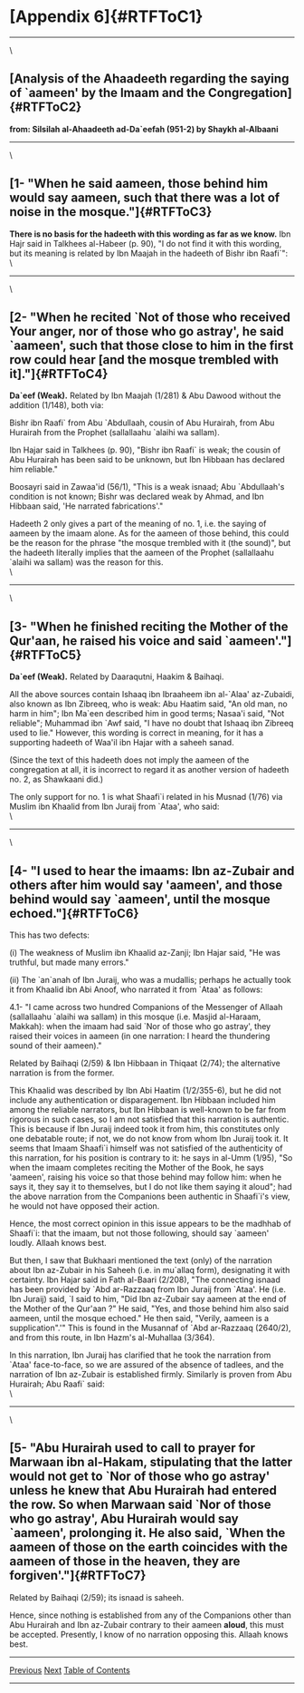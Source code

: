 [Appendix 6]{#RTFToC1}
======================

------------------------------------------------------------------------

\

[Analysis of the Ahaadeeth regarding the saying of \`aameen\' by the Imaam and the Congregation]{#RTFToC2}
----------------------------------------------------------------------------------------------------------

**from: Silsilah al-Ahaadeeth ad-Da\`eefah (951-2) by Shaykh
al-Albaani**

------------------------------------------------------------------------

\

[1- \"When he said aameen, those behind him would say aameen, such that there was a lot of noise in the mosque.\"]{#RTFToC3}
----------------------------------------------------------------------------------------------------------------------------

**There is no basis for the hadeeth with this wording as far as we
know.** Ibn Hajr said in Talkhees al-Habeer (p. 90), \"I do not find it
with this wording, but its meaning is related by Ibn Maajah in the
hadeeth of Bishr ibn Raafi\`\":\
\

------------------------------------------------------------------------

\

[2- \"When he recited \`Not of those who received Your anger, nor of those who go astray\', he said \`aameen\', such that those close to him in the first row could hear \[and the mosque trembled with it\].\"]{#RTFToC4}
--------------------------------------------------------------------------------------------------------------------------------------------------------------------------------------------------------------------------

**Da\`eef (Weak).** Related by Ibn Maajah (1/281) & Abu Dawood without
the addition (1/148), both via:

Bishr ibn Raafi\` from Abu \`Abdullaah, cousin of Abu Hurairah, from Abu
Hurairah from the Prophet (sallallaahu \`alaihi wa sallam).

Ibn Hajar said in Talkhees (p. 90), \"Bishr ibn Raafi\` is weak; the
cousin of Abu Hurairah has been said to be unknown, but Ibn Hibbaan has
declared him reliable.\"

Boosayri said in Zawaa\'id (56/1), \"This is a weak isnaad; Abu
\`Abdullaah\'s condition is not known; Bishr was declared weak by Ahmad,
and Ibn Hibbaan said, \'He narrated fabrications\'.\"

Hadeeth 2 only gives a part of the meaning of no. 1, i.e. the saying of
aameen by the imaam alone. As for the aameen of those behind, this could
be the reason for the phrase \"the mosque trembled with it (the
sound)\", but the hadeeth literally implies that the aameen of the
Prophet (sallallaahu \`alaihi wa sallam) was the reason for this.\
\

------------------------------------------------------------------------

\

[3- \"When he finished reciting the Mother of the Qur\'aan, he raised his voice and said \`aameen\'.\"]{#RTFToC5}
-----------------------------------------------------------------------------------------------------------------

**Da\`eef (Weak).** Related by Daaraqutni, Haakim & Baihaqi.

All the above sources contain Ishaaq ibn Ibraaheem ibn al-\`Alaa\'
az-Zubaidi, also known as Ibn Zibreeq, who is weak: Abu Haatim said,
\"An old man, no harm in him\"; Ibn Ma\`een described him in good terms;
Nasaa\'i said, \"Not reliable\"; Muhammad ibn \`Awf said, \"I have no
doubt that Ishaaq ibn Zibreeq used to lie.\" However, this wording is
correct in meaning, for it has a supporting hadeeth of Waa\'il ibn Hajar
with a saheeh sanad.

(Since the text of this hadeeth does not imply the aameen of the
congregation at all, it is incorrect to regard it as another version of
hadeeth no. 2, as Shawkaani did.)

The only support for no. 1 is what Shaafi\`i related in his Musnad
(1/76) via Muslim ibn Khaalid from Ibn Juraij from \`Ataa\', who said:\
\

------------------------------------------------------------------------

\

[4- \"I used to hear the imaams: Ibn az-Zubair and others after him would say \'aameen\', and those behind would say \`aameen\', until the mosque echoed.\"]{#RTFToC6}
----------------------------------------------------------------------------------------------------------------------------------------------------------------------

This has two defects:

\(i) The weakness of Muslim ibn Khaalid az-Zanji; Ibn Hajar said, \"He
was truthful, but made many errors.\"

\(ii) The \`an\`anah of Ibn Juraij, who was a mudallis; perhaps he
actually took it from Khaalid ibn Abi Anoof, who narrated it from
\`Ataa\' as follows:

4.1- \"I came across two hundred Companions of the Messenger of Allaah
(sallallaahu \`alaihi wa sallam) in this mosque (i.e. Masjid al-Haraam,
Makkah): when the imaam had said \`Nor of those who go astray\', they
raised their voices in aameen (in one narration: I heard the thundering
sound of their aameen).\"

Related by Baihaqi (2/59) & Ibn Hibbaan in Thiqaat (2/74); the
alternative narration is from the former.

This Khaalid was described by Ibn Abi Haatim (1/2/355-6), but he did not
include any authentication or disparagement. Ibn Hibbaan included him
among the reliable narrators, but Ibn Hibbaan is well-known to be far
from rigorous in such cases, so I am not satisfied that this narration
is authentic. This is because if Ibn Juraij indeed took it from him,
this constitutes only one debatable route; if not, we do not know from
whom Ibn Juraij took it. It seems that Imaam Shaafi\`i himself was not
satisfied of the authenticity of this narration, for his position is
contrary to it: he says in al-Umm (1/95), \"So when the imaam completes
reciting the Mother of the Book, he says \'aameen\', raising his voice
so that those behind may follow him: when he says it, they say it to
themselves, but I do not like them saying it aloud\"; had the above
narration from the Companions been authentic in Shaafi\`i\'s view, he
would not have opposed their action.

Hence, the most correct opinion in this issue appears to be the madhhab
of Shaafi\`i: that the imaam, but not those following, should say
\`aameen\' loudly. Allaah knows best.

But then, I saw that Bukhaari mentioned the text (only) of the narration
about Ibn az-Zubair in his Saheeh (i.e. in mu\`allaq form), designating
it with certainty. Ibn Hajar said in Fath al-Baari (2/208), \"The
connecting isnaad has been provided by \`Abd ar-Razzaaq from Ibn Juraij
from \`Ataa\'. He (i.e. Ibn Juraij) said, \`I said to him, \"Did Ibn
az-Zubair say aameen at the end of the Mother of the Qur\'aan ?\" He
said, \"Yes, and those behind him also said aameen, until the mosque
echoed.\" He then said, \"Verily, aameen is a supplication\".\'\" This
is found in the Musannaf of \`Abd ar-Razzaaq (2640/2), and from this
route, in Ibn Hazm\'s al-Muhallaa (3/364).

In this narration, Ibn Juraij has clarified that he took the narration
from \`Ataa\' face-to-face, so we are assured of the absence of tadlees,
and the narration of Ibn az-Zubair is established firmly. Similarly is
proven from Abu Hurairah; Abu Raafi\` said:\
\

------------------------------------------------------------------------

\

[5- \"Abu Hurairah used to call to prayer for Marwaan ibn al-Hakam, stipulating that the latter would not get to \`Nor of those who go astray\' unless he knew that Abu Hurairah had entered the row. So when Marwaan said \`Nor of those who go astray\', Abu Hurairah would say \`aameen\', prolonging it. He also said, \`When the aameen of those on the earth coincides with the aameen of those in the heaven, they are forgiven\'.\"]{#RTFToC7}
------------------------------------------------------------------------------------------------------------------------------------------------------------------------------------------------------------------------------------------------------------------------------------------------------------------------------------------------------------------------------------------------------------------------------------------------------

Related by Baihaqi (2/59); its isnaad is saheeh.

Hence, since nothing is established from any of the Companions other
than Abu Hurairah and Ibn az-Zubair contrary to their aameen **aloud**,
this must be accepted. Presently, I know of no narration opposing this.
Allaah knows best.

  --------------------------------------- ----------------------------------- -----------------------------------------------
  [Previous](/articles/salah/17.5.html)   [Next](/articles/salah/17.7.html)   [Table of Contents](/articles/salah/toc.html)
  --------------------------------------- ----------------------------------- -----------------------------------------------


